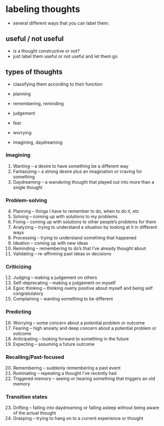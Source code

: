# labeling thoughts

- several different ways that you can label them:

## useful / not useful

- is a thought constructive or not?
- just label them useful or not useful and let them go

## types of thoughts

- classifying them according to their function

- planning
- remembering, reminding
- judgement
- fear
- worrying
- imagining, daydreaming

### Imagining

1. Wanting – a desire to have something be a different way
2. Fantasizing – a strong desire plus an imagination or craving for something
3. Daydreaming – a wandering thought that played out into more than a single thought

### Problem-solving

4. Planning – things I have to remember to do, when to do it, etc
5. Solving – coming up with solutions to my problems
6. Fixing – coming up with solutions to other people’s problems for them
7. Analyzing – trying to understand a situation by looking at it in different ways
8. Processing – trying to understand something that happened
9. Ideation – coming up with new ideas
10. Reminding – remembering to do’s that I’ve already thought about
11. Validating – re-affirming past ideas or decisions

### Criticizing

12. Judging – making a judgement on others
13. Self-deprecating – making a judgement on myself
14. Egoic thinking – thinking overly positive about myself and being self congratulatory
15. Complaining – wanting something to be different

### Predicting

16. Worrying – some concern about a potential problem or outcome
17. Fearing – high anxiety and deep concern about a potential problem or outcome
18. Anticipating – looking forward to something in the future
19. Expecting – assuming a future outcome

### Recalling/Past-focused

20. Remembering – suddenly remembering a past event
21. Ruminating – repeating a thought I’ve recently had
22. Triggered memory – seeing or hearing something that triggers an old memory

### Transition states

23. Drifting – falling into daydreaming or falling asleep without being aware of the actual thought
24. Grasping – trying to hang on to a current experience or thought
